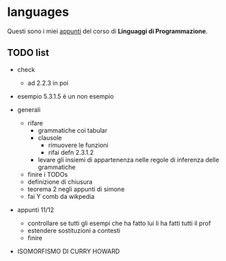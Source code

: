 # languages

Questi sono i miei [appunti](<https://raw.githubusercontent.com/ph-notes/languages/main/src/Linguaggi di Programmazione.pdf>) del corso di **Linguaggi di Programmazione**.

## TODO list

- check
    - ad 2.2.3 in poi

- esempio 5.3.1.5 è un non esempio
- generali
    - rifare
        - grammatiche coi tabular
        - clausole
            - rimuovere le funzioni
            - rifai defn 2.3.1.2
        - levare gli insiemi di appartenenza nelle regole di inferenza delle grammatiche
    - finire i TODOs
    - definizione di chiusura
    - teorema 2 negli appunti di simone
    - fai Y comb da wikpedia
- appunti 11/12
    - controllare se tutti gli esempi che ha fatto lui li ha fatti tutti il prof
    - estendere sostituzioni a contesti
    - finire
- ISOMORFISMO DI CURRY HOWARD

